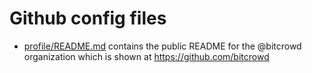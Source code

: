 # Github config files

- [profile/README.md](profile/README.md) contains the public README for the @bitcrowd organization which is shown at https://github.com/bitcrowd
